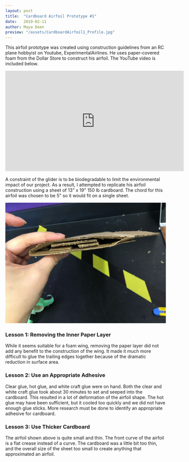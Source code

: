 ```yaml
---
layout: post
title:  "Cardboard Airfoil Prototype #1"
date:   2019-02-11
author: Maya Deen
preview: "/assets/CardboardAirfoil1_Profile.jpg"
---
```


This airfoil prototype was created using construction guidelines from an RC plane hobbyist on Youtube, ExperimentalAirlines. He uses paper-covered foam from the Dollar Store to construct his airfoil. The YouTube video is included below.

<div align="center"><iframe width="560" height="315" src="https://www.youtube.com/embed/karr67ZYho4" frameborder="0" allow="accelerometer; autoplay; encrypted-media; gyroscope; picture-in-picture" allowfullscreen></iframe></div>

A constraint of the glider is to be biodegradable to limit the environmental impact of our project. As a result, I attempted to replicate his airfoil construction using a sheet of 13" x 19" 150 lb cardboard. The chord for this airfoil was chosen to be 5" so it would fit on a single sheet.

![Profile image of cardboard airfoil](/assets/CardboardAirfoil1_Profile.jpg)

### Lesson 1: Removing the Inner Paper Layer
While it seems suitable for a foam wing, removing the paper layer did not add any benefit to the construction of the wing. It made it much more difficult to glue the trailing edges together because of the dramatic reduction in surface area.

### Lesson 2: Use an Appropriate Adhesive
Clear glue, hot glue, and white craft glue were on hand. Both the clear and white craft glue took about 30 minutes to set and seeped into the cardboard. This resulted in a lot of deformation of the airfoil shape. The hot glue may have been sufficient, but it cooled too quickly and we did not have enough glue sticks. More research must be done to identify an appropriate adhesive for cardboard.

### Lesson 3: Use Thicker Cardboard
The airfoil shown above is quite small and thin. The front curve of the airfoil is a flat crease instead of a curve. The cardboard was a little bit too thin, and the overall size of the sheet too small to create anything that approximated an airfoil.
